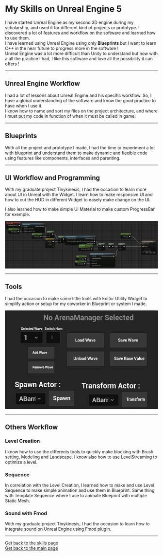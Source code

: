 # **My Skills on Unreal Engine 5**

I have started Unreal Engine as my second 3D engine during my scholarship, and used it for different kind of projects or prototype. I discovered a lot of features and workflow on the software and learned how to use them.   
I have learned using Unreal Engine using only **Blueprints** but I want to learn C++ in the near future to progress more in the software !   
Unreal Engine was a lot more difficult than Unity to understand but now with a all the practice I had, I like this software and love all the possibility it can offers !

***

## **Unreal Engine Workflow**

I had a lot of lessons about Unreal Engine and his specific workflow. So, I have a global understanding of the software and know the good practice to have when I use it.  
I know how to name and sort my files on the project architecture, and where I must put my code in function of when it must be called in game.  


***
## **Blueprints**
With all the project and prototype I made, I had the time to experiment a lot with blueprint and understand them to make dynamic and flexible code using features like components, interfaces and parenting. 


***
## **UI Workflow and Programming**
With my graduate project Tinykinesis, I had the occasion to learn more about UI in Unreal with the Widget. I learn how to make responsive UI and how to cut the HUD in different Widget to easely make change on the UI.

I also learned how to make simple UI Material to make custom ProgressBar for exemple.

![RoundProgressBarImage](https://github.com/AshiyroMisachi/RiallotAlexandre_Portfolio/blob/main/Skills/Assets/Image/UE_RoundProgressBarMat.PNG)

[comment]: <> (METTRE GIF GIF PROGRESS BAR)

***
## **Tools**

I had the occasion to make some little tools with Editor Utility Widget to simplify action or setup for my coworker in Blueprint or system I made. 

![EUW ArenaManager](https://github.com/AshiyroMisachi/RiallotAlexandre_Portfolio/blob/main/Skills/Assets/Image/UE_ArenaManagerTools.PNG)

[comment]: <> (ARENAMANAGER TOOLS GIF)

***
## **Others Workflow**

### **Level Creation**

I know how to use the differents tools to quickly make blocking with Brush setting, Modeling and Landscape. I know also how to use LevelStreaming to optimize a level. 

### Sequence

In correlation with the Level Creation, I learned how to make and use Level Sequence to make simple animation and use them in Blueprint. Same thing with Template Sequence where I use to animate Blueprint with multiple Static Mesh. 

### Sound with Fmod
With my graduate project Tinykinesis, I had the occasion to learn how to integrate sound on Unreal Engine using Fmod plugin. 


***
[Get back to the skills page](https://github.com/AshiyroMisachi/RiallotAlexandre_Portfolio/blob/main/Skills/Skills.md)  
[Get back to the main page](https://github.com/AshiyroMisachi/RiallotAlexandre_Portfolio)